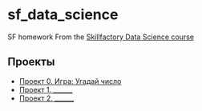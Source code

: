 # sf_data_science
SF homework
From the [Skillfactory Data Science course](https://skillfactory.ru/data-scientist)

## Проекты

* [Проект 0. Игра: Угадай число](https://github.com/skillfactoryDS/sf_data_science/tree/main/project_0)
* [Проект 1. ______](______)
* [Проект 2. ______](______)
